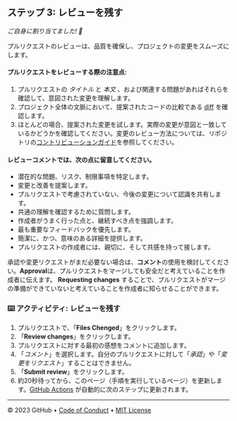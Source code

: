 

<!--
<<< 作成者メモ: ステップ 3 >>>
前のステップを承認することから、このステップを開始します。
用語を定義し、docs.github.com へのリンクを貼ってください。

過去のメモ: このステップは、以前のバージョンの「推奨」、「承認」、「変更が必要」の各ステップを組み合わせたものです。
-->

## ステップ 3: レビューを残す

_ご自身に割り当てました! :tada:_

プルリクエストのレビューは、品質を確保し、プロジェクトの変更をスムーズにします。

#### プルリクエストをレビューする際の注意点:

1. プルリクエストの _タイトル_ と _本文_ 、および関連する問題があればそれらを確認して、意図された変更を理解します。
1. プロジェクト全体の文脈において、提案されたコードの比較である [diff](https://docs.github.com/en/get-started/quickstart/github-glossary#diff) を確認します。
1. ほとんどの場合、提案された変更を試します。実際の変更が意図と一致しているかどうかを確認してください。変更のレビュー方法については、リポジトリの[コントリビューションガイド](https://docs.github.com/ja/communities/setting-up-your-project-for-healthy-contributions/setting-guidelines-for-repository-contributors)を参照してください。

#### レビューコメントでは、次の点に留意してください。

- 潜在的な問題、リスク、制限事項を特定します。
- 変更と改善を提案します。
- プルリクエストで考慮されていない、今後の変更について認識を共有します。
- 共通の理解を確認するために質問します。
- 作成者がうまく行った点と、継続すべき点を強調します。
- 最も重要なフィードバックを優先します。
- 簡潔に、かつ、意味のある詳細を提供します。
- プルリクエストの作成者には、親切に、そして共感を持って接します。

承認や変更リクエストがまだ必要ない場合は、**コメント**の使用を検討してください。**Approval**は、プルリクエストをマージしても安全だと考えていることを作成者に伝えます。 **Requesting changes** することで、プルリクエストがマージの準備ができていないと考えていることを作成者に知らせることができます。

### :keyboard: アクティビティ: レビューを残す

1. プルリクエストで、「**Files Chenged**」をクリックします。
1. 「**Review changes**」をクリックします。
1. プルリクエストに対する最初の感想をコメントに追加します。
1. 「_コメント_」を選択します。自分のプルリクエストに対して「_承認_」や「_変更をリクエスト_」することはできません。
1. 「**Submit review**」をクリックします。
1. 約20秒待ってから、このページ（手順を実行しているページ）を更新します。[GitHub Actions](https://docs.github.com/en/actions) が自動的に次のステップに更新されます。

<footer>

<!--
  <<< Author notes: Footer >>>
  Add a link to get support, GitHub status page, code of conduct, license link.
-->

---

&copy; 2023 GitHub &bull; [Code of Conduct](https://www.contributor-covenant.org/version/2/1/code_of_conduct/code_of_conduct.md) &bull; [MIT License](https://gh.io/mit)

</footer>
